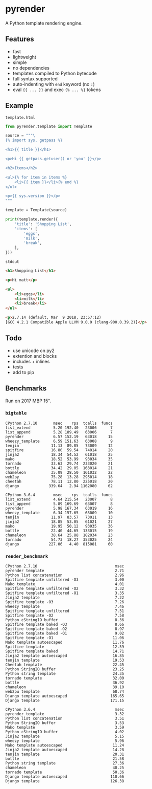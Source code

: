 # pyrender

A Python template rendering engine.

## Features

* fast
* lightweight
* simple
* no dependencies
* templates compiled to Python bytecode
* full syntax supported
* auto-indenting with `end` keyword (no `:`)
* eval `{{ ... }}` and exec `{% ... %}` tokens

## Example

`template.html`

```python
from pyrender.template import Template

source = """\
{% import sys, getpass %}

<h1>{{ title }}</h1>

<p>Hi {{ getpass.getuser() or 'you' }}</p>

<h2>Items</h2>

<ul>{% for item in items %}
    <li>{{ item }}</li>{% end %}
</ul>

<p>{{ sys.version }}</p>
"""

template = Template(source)

print(template.render({
    'title': 'Shopping List',
    'items': [
        'eggs',
        'milk',
        'break',
    ],
}))
```

`stdout`

```html
<h1>Shopping List</h1>

<p>Hi matt</p>

<ul>
    <li>eggs</li>
    <li>milk</li>
    <li>break</li>
</ul>

<p>2.7.14 (default, Mar  9 2018, 23:57:12) 
[GCC 4.2.1 Compatible Apple LLVM 9.0.0 (clang-900.0.39.2)]</p>
```

## Todo

* use unicode on py2
* extention and blocks
* includes + inlines
* tests
* add to pip

## Benchmarks

Run on 2017 MBP 15".

### `bigtable`

    CPython 2.7.10       msec    rps  tcalls  funcs
    list_extend          5.20 192.40   23006      7
    list_append          5.28 189.49   63006      7
    pyrender             6.57 152.19   63018     15
    wheezy_template      6.59 151.63   63008      9
    tenjin              11.13  89.85   73009     12
    spitfire            16.80  59.54   74014     20
    jinja2              18.34  54.52   61018     25
    mako                18.52  53.99   93034     35
    tornado             33.63  29.74  233020     21
    bottle              34.42  29.05  163014     21
    chameleon           35.09  28.50  161032     22
    web2py              75.28  13.28  295014     18
    cheetah             78.11  12.80  225018     20
    django             339.64   2.94 1162080     62

    CPython 3.6.4        msec    rps  tcalls  funcs
    list_extend          4.64 215.54   23007      8
    list_append          5.89 169.69   63007      8
    pyrender             5.98 167.34   63019     16
    wheezy_template      6.34 157.65   63009     10
    tenjin              11.97  83.57   73011     13
    jinja2              18.85  53.05   61021     27
    mako                19.95  50.12   93035     36
    bottle              22.40  44.65  133015     19
    chameleon           38.64  25.88  182034     23
    tornado             54.73  18.27  353025     24
    django             227.06   4.40  815081     60

### `render_benchmark`

    CPython 2.7.10                                  msec
    pyrender template                               2.71
    Python list concatenation                       2.96
    Spitfire template unfiltered -O3                3.00
    Mako template                                   4.01
    Spitfire template unfiltered -O2                3.32
    Spitfire template unfiltered -O1                3.35
    Jinja2 template                                 7.22
    Spitfire template -O3                           7.26
    wheezy template                                 7.46
    Spitfire template unfiltered                    7.51
    Spitfire template -O2                           7.58
    Python cStringIO buffer                         8.36
    Spitfire template baked -O3                     8.66
    Spitfire template baked -O2                     8.97
    Spitfire template baked -O1                     9.02
    Spitfire template -O1                          11.06
    Mako template autoescaped                      11.76
    Spitfire template                              12.59
    Spitfire template baked                        14.71
    Jinja2 template autoescaped                    16.85
    tenjin template                                19.53
    Cheetah template                               22.45
    Python StringIO buffer                         23.25
    Python string template                         24.35
    tornado template                               32.00
    bottle                                         36.92
    chameleon                                      39.10
    web2pu template                                68.74
    Django template autoescaped                   165.65
    Django template                               171.15

    CPython 3.6.4                                   msec
    pyrender template                               3.32
    Python list concatenation                       3.51
    Python StringIO buffer                          3.53
    Mako template                                   3.59
    Python cStringIO buffer                         4.02
    Jinja2 template                                 5.15
    wheezy template                                 5.96
    Mako template autoescaped                      11.24
    Jinja2 template autoescaped                    14.28
    tenjin template                                20.31
    bottle                                         21.58
    Python string template                         27.36
    chameleon                                      40.25
    tornado template                               50.36
    Django template autoescaped                   110.66
    Django template                               126.38
